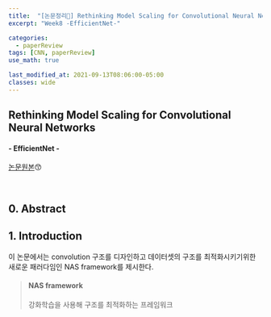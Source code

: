 ```yaml
---
title:  "[논문정리📃] Rethinking Model Scaling for Convolutional Neural Networks"
excerpt: "Week8 -EfficientNet-"

categories:
  - paperReview
tags: [CNN, paperReview]
use_math: true

last_modified_at: 2021-09-13T08:06:00-05:00
classes: wide
---
```


## Rethinking Model Scaling for Convolutional Neural Networks
#### - EfficientNet - 

[논문원본](https://arxiv.org/pdf/1905.11946.pdf)😙


<br>

## 0. Abstract



## 1. Introduction

이 논문에서는 convolution 구조를 디자인하고 데이터셋의 구조를 최적화시키기위한 새로운 패러다임인 NAS framework를 제시한다. 

> #### NAS framework
> 
> 강화학습을 사용해 구조를 최적화하는 프레임워크

<br>
